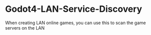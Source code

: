 # Godot4-LAN-Service-Discovery
 When creating LAN online games, you can use this to scan the game servers on the LAN
